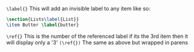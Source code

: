 

`\label{}` This will add an invisible label to any item like so:

```latex
\section{Lists\label{List}}
\item Butter \label{butter}
```

`\ref{}` This is the number of the referenced label if its the 3rd item then it will display only a '3'
`(\ref{})` The same as above but wrapped in parens
